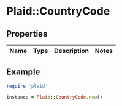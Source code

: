 # Plaid::CountryCode

## Properties

| Name | Type | Description | Notes |
| ---- | ---- | ----------- | ----- |

## Example

```ruby
require 'plaid'

instance = Plaid::CountryCode.new()
```

